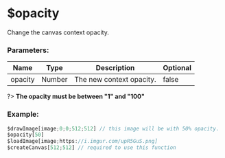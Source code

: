 # $opacity
Change the canvas context opacity.

### Parameters:
| Name     | Type      | Description              | Optional |
| -------- | --------- | ------------------------ | -------- |
| opacity  | Number    | The new context opacity. | false    |

?> **The opacity must be between "1" and "100"**

### Example:

```js
$drawImage[image;0;0;512;512] // this image will be with 50% opacity.
$opacity[50]
$loadImage[image;https://i.imgur.com/upR5GuS.png]
$createCanvas[512;512] // required to use this function
```
